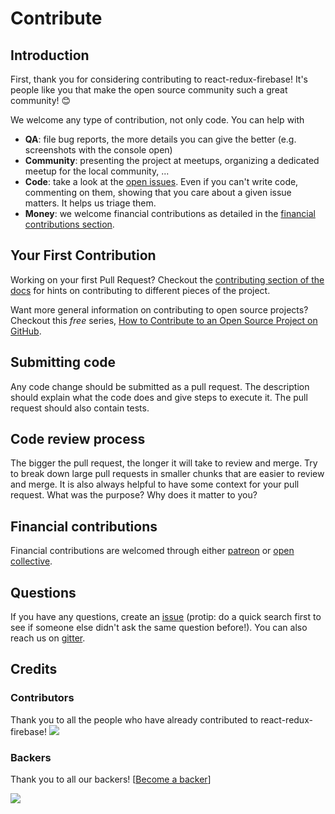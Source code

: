 # Contribute

## Introduction

First, thank you for considering contributing to react-redux-firebase! It's people like you that make the open source community such a great community! 😊

We welcome any type of contribution, not only code. You can help with 
- **QA**: file bug reports, the more details you can give the better (e.g. screenshots with the console open)
- **Community**: presenting the project at meetups, organizing a dedicated meetup for the local community, ...
- **Code**: take a look at the [open issues](issues). Even if you can't write code, commenting on them, showing that you care about a given issue matters. It helps us triage them.
- **Money**: we welcome financial contributions as detailed in the [financial contributions section](#financial-contributions).

## Your First Contribution

Working on your first Pull Request? Checkout the [contributing section of the docs](http://react-redux-firebase.com/docs/contributing.html) for hints on contributing to different pieces of the project.

Want more general information on contributing to open source projects? Checkout this *free* series, [How to Contribute to an Open Source Project on GitHub](https://egghead.io/series/how-to-contribute-to-an-open-source-project-on-github).

## Submitting code

Any code change should be submitted as a pull request. The description should explain what the code does and give steps to execute it. The pull request should also contain tests.

## Code review process

The bigger the pull request, the longer it will take to review and merge. Try to break down large pull requests in smaller chunks that are easier to review and merge.
It is also always helpful to have some context for your pull request. What was the purpose? Why does it matter to you?

## Financial contributions

Financial contributions are welcomed through either [patreon](https://www.patreon.com/prescottprue) or [open collective](https://opencollective.com/react-redux-firebase).

## Questions

If you have any questions, create an [issue](issue) (protip: do a quick search first to see if someone else didn't ask the same question before!).
You can also reach us on [gitter](https://gitter.im/redux-firebase/Lobby).

## Credits

### Contributors

Thank you to all the people who have already contributed to react-redux-firebase!
<a href="graphs/contributors"><img src="https://opencollective.com/react-redux-firebase/contributors.svg?width=890" /></a>


### Backers

Thank you to all our backers! [[Become a backer](https://opencollective.com/react-redux-firebase#backer)]

<a href="https://opencollective.com/react-redux-firebase#backers" target="_blank"><img src="https://opencollective.com/react-redux-firebase/backers.svg?width=890"></a>

